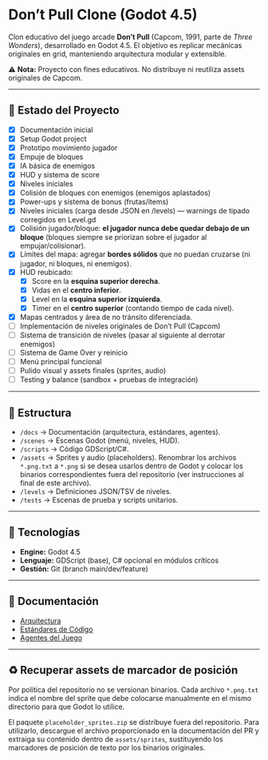 # Don’t Pull Clone (Godot 4.5)

Clon educativo del juego arcade **Don’t Pull** (Capcom, 1991, parte de *Three Wonders*), desarrollado en Godot 4.5.
El objetivo es replicar mecánicas originales en grid, manteniendo arquitectura modular y extensible.

⚠️ **Nota:** Proyecto con fines educativos. No distribuye ni reutiliza assets originales de Capcom.

---

## 🚀 Estado del Proyecto
- [x] Documentación inicial
- [x] Setup Godot project
- [x] Prototipo movimiento jugador
- [x] Empuje de bloques
- [x] IA básica de enemigos
- [x] HUD y sistema de score
- [x] Niveles iniciales
- [x] Colisión de bloques con enemigos (enemigos aplastados)
- [x] Power-ups y sistema de bonus (frutas/ítems)
- [x] Niveles iniciales (carga desde JSON en /levels) — warnings de tipado corregidos en Level.gd
- [x] Colisión jugador/bloque: **el jugador nunca debe quedar debajo de un bloque** (bloques siempre se priorizan sobre el jugador al empujar/colisionar).
- [x] Límites del mapa: agregar **bordes sólidos** que no puedan cruzarse (ni jugador, ni bloques, ni enemigos).
- [x] HUD reubicado:
  - [x] Score en la **esquina superior derecha**.
  - [x] Vidas en el **centro inferior**.
  - [x] Level en la **esquina superior izquierda**.
  - [x] Timer en el **centro superior** (contando tiempo de cada nivel).
- [x] Mapas centrados y área de no tránsito diferenciada.
- [ ] Implementación de niveles originales de Don’t Pull (Capcom)
- [ ] Sistema de transición de niveles (pasar al siguiente al derrotar enemigos)
- [ ] Sistema de Game Over y reinicio
- [ ] Menú principal funcional
- [ ] Pulido visual y assets finales (sprites, audio)
- [ ] Testing y balance (sandbox + pruebas de integración)

---

## 📂 Estructura
- `/docs` → Documentación (arquitectura, estándares, agentes).
- `/scenes` → Escenas Godot (menú, niveles, HUD).
- `/scripts` → Código GDScript/C#.
- `/assets` → Sprites y audio (placeholders). Renombrar los archivos `*.png.txt` a
  `*.png` si se desea usarlos dentro de Godot y colocar los binarios correspondientes
  fuera del repositorio (ver instrucciones al final de este archivo).
- `/levels` → Definiciones JSON/TSV de niveles.
- `/tests` → Escenas de prueba y scripts unitarios.

---

## 🔧 Tecnologías
- **Engine:** Godot 4.5
- **Lenguaje:** GDScript (base), C# opcional en módulos críticos
- **Gestión:** Git (branch main/dev/feature)

---

## 📑 Documentación
- [Arquitectura](./docs/architecture.md)
- [Estándares de Código](./docs/standard_code.md)
- [Agentes del Juego](./docs/agents.md)

---

## ♻️ Recuperar assets de marcador de posición

Por política del repositorio no se versionan binarios. Cada archivo `*.png.txt`
indica el nombre del sprite que debe colocarse manualmente en el mismo
directorio para que Godot lo utilice.

El paquete `placeholder_sprites.zip` se distribuye fuera del repositorio. Para
utilizarlo, descargue el archivo proporcionado en la documentación del PR y
extraiga su contenido dentro de `assets/sprites`, sustituyendo los marcadores de
posición de texto por los binarios originales.

